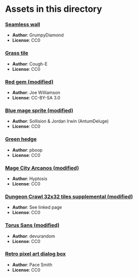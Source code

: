 # Assets in this directory

### [Seamless wall](https://opengameart.org/content/seamless-wall)
* **Author**: GrumpyDiamond
* **License**: CC0

### [Grass tile](https://opengameart.org/content/32x32-tile-pixel-art-tilesheet)
* **Author**: Cough-E
* **License**: CC0

### [Red gem (modified)](https://opengameart.org/content/roguelikerpg-items)
* **Author**: Joe Williamson
* **License**: CC-BY-SA 3.0

### [Blue mage sprite (modified)](https://opengameart.org/content/mage-0)
* **Author**: Sollision & Jordan Irwin (AntumDeluge)
* **License**: CC0

### [Green hedge](https://opengameart.org/content/32x32-grass-tile)
* **Author**: pboop
* **License**: CC0

### [Mage City Arcanos (modified)](https://opengameart.org/content/mage-city-arcanos)
* **Author**: Hyptosis
* **License**: CC0

### [Dungeon Crawl 32x32 tiles supplemental (modified)](https://opengameart.org/content/dungeon-crawl-32x32-tiles-supplemental)
* **Author**: See linked page
* **License**: CC0

### [Torus Sans (modified)](https://opengameart.org/content/the-collection-of-8-bit-fonts-for-grafx2-r2)
* **Author**: devurandom
* **License**: CC0

### [Retro pixel art dialog box](https://opengameart.org/content/retro-pixel-art-guihud-elements-including-dialogue-box)
* **Author**: Pace Smith
* **License**: CC0
